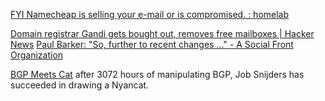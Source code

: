 
[FYI Namecheap is selling your e-mail or is compromised. : homelab](https://old.reddit.com/r/homelab/comments/116j7iq/fyi_namecheap_is_selling_your_email_or_is)

[Domain registrar Gandi gets bought out, removes free mailboxes | Hacker News](https://news.ycombinator.com/item?id=35080777)
[Paul Barker: "So, further to recent changes …" - A Social Front Organization](https://web.archive.org/web/20230309130738/https://social.afront.org/@pbarker/109993372907209176)

[BGP Meets Cat](https://labs.ripe.net/Members/cteusche/bgp-meets-cat)
after 3072 hours of manipulating BGP, Job Snijders has succeeded in drawing a Nyancat.
